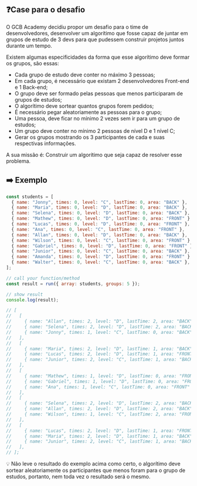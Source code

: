 ## ❓Case para o desafio

O GCB Academy decidiu propor um desafio para o time de desenvolvedores, desenvolver um algorítimo que fosse capaz de juntar em grupos de estudo de 3 devs para que pudessem construir projetos juntos durante um tempo.

Existem algumas especificidades da forma que esse algorítimo deve formar os grupos, são essas:

- Cada grupo de estudo deve conter no máximo 3 pessoas;
- Em cada grupo, é necessário que existam 2 desenvolvedores Front-end e 1 Back-end;
- O grupo deve ser formado pelas pessoas que menos participaram de grupos de estudos;
- O algorítimo deve sortear quantos grupos forem pedidos;
- É necessário pegar aleatoriamente as pessoas para o grupo;
- Uma pessoa, deve ficar no mínimo 2 vezes sem ir para um grupo de estudos;
- Um grupo deve conter no mínimo 2 pessoas de nível D e 1 nível C;
- Gerar os grupos mostrando os 3 participantes de cada e suas respectivas informações.

A sua missão é: Construir um algorítimo que seja capaz de resolver esse problema.

## ➡️ Exemplo

```jsx
const students = [
  { name: "Jonny", times: 0, level: "C", lastTime: 0, area: "BACK" },
  { name: "Maria", times: 0, level: "D", lastTime: 0, area: "BACK" },
  { name: "Selena", times: 0, level: "D", lastTime: 0, area: "BACK" },
  { name: "Mathew", times: 0, level: "D", lastTime: 0, area: "FRONT" },
  { name: "Lucas", times: 0, level: "D", lastTime: 0, area: "FRONT" },
  { name: "Ana", times: 0, level: "C", lastTime: 0, area: "FRONT" },
  { name: "Allan", times: 0, level: "D", lastTime: 0, area: "BACK" },
  { name: "Wilson", times: 0, level: "C", lastTime: 0, area: "FRONT" },
  { name: "Gabriel", times: 0, level: "D", lastTime: 0, area: "FRONT" },
  { name: "Junior", times: 0, level: "C", lastTime: 0, area: "BACK" },
  { name: "Amanda", times: 0, level: "D", lastTime: 0, area: "FRONT" },
  { name: "Walter", times: 0, level: "C", lastTime: 0, area: "BACK" },
];

// call your function/method
const result = run({ array: students, groups: 5 });

// show result
console.log(result);

// [
//   [
//     { name: "Allan", times: 2, level: "D", lastTime: 2, area: "BACK" },
//     { name: "Selena", times: 2, level: "D", lastTime: 2, area: "BACK" },
//     { name: "Jonny", times: 1, level: "C", lastTime: 0, area: "BACK" },
//   ],
//   [
//     { name: "Maria", times: 2, level: "D", lastTime: 1, area: "BACK" },
//     { name: "Lucas", times: 2, level: "D", lastTime: 1, area: "FRONT" },
//     { name: "Junior", times: 2, level: "C", lastTime: 1, area: "BACK" },
//   ],
//   [
//     { name: "Mathew", times: 1, level: "D", lastTime: 0, area: "FRONT" },
//     { name: "Gabriel", times: 1, level: "D", lastTime: 0, area: "FRONT" },
//     { name: "Ana", times: 1, level: "C", lastTime: 0, area: "FRONT" },
//   ],
//   [
//     { name: "Selena", times: 2, level: "D", lastTime: 2, area: "BACK" },
//     { name: "Allan", times: 2, level: "D", lastTime: 2, area: "BACK" },
//     { name: "Wilson", times: 1, level: "C", lastTime: 2, area: "FRONT" },
//   ],
//   [
//     { name: "Lucas", times: 2, level: "D", lastTime: 1, area: "FRONT" },
//     { name: "Maria", times: 2, level: "D", lastTime: 1, area: "BACK" },
//     { name: "Junior", times: 2, level: "C", lastTime: 1, area: "BACK" },
//   ],
// ];
```

<aside>
💡 Não leve o resultado do exemplo acima como certo, o algorítimo deve sortear aleatoriamente os participantes que menos foram para o grupo de estudos, portanto, nem toda vez o resultado será o mesmo.

</aside>
